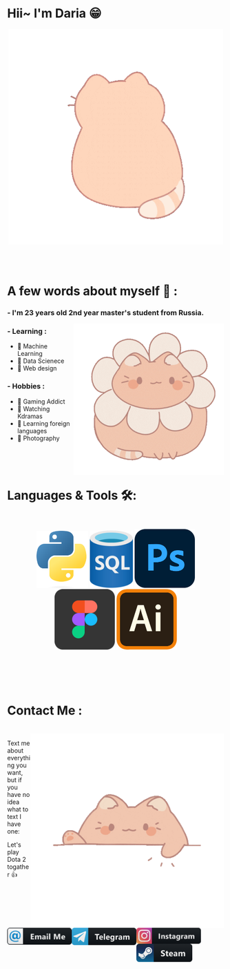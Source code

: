 # Hii~ I'm Daria 😁

<div align="center">
<img hight="200" width="500" alt="GIF" align="center" src="https://github.com/darya0daria/darya0daria/blob/main/assets/hi.gif">
</div>

</br>
</br>
</br>

# A few words about myself 💬 :

### - I'm 23 years  old 2nd year master's student from Russia.

<img hight="300" width="350" alt="GIF" align="right" src="https://github.com/darya0daria/darya0daria/blob/main/assets/about%20me.gif">

### - Learning :
- 🔸 Machine Learning
- 🔸 Data Scienece 
- 🔸 Web design  

### - Hobbies : 
- 🔸 Gaming Addict
- 🔸 Watching Kdramas
- 🔸 Learning foreign languages
- 🔸 Photography

</br>
</br>
</br>

# Languages & Tools 🛠:
</br>

<p align="center">

<!-- For more icons please follow  https://github.com/MikeCodesDotNET/ColoredBadges -->
<img src="https://github.com/darya0daria/darya0daria/blob/main/assets/python.png" alt="python" width="120" hight="50">
<img src="https://github.com/darya0daria/darya0daria/blob/main/assets/sql.png" alt="java"  width="100" hight="50">
<img src="https://github.com/darya0daria/darya0daria/blob/main/assets/ps.png" alt="AI" width="140" hight="55">
<img src="https://github.com/darya0daria/darya0daria/blob/main/assets/figma.png" alt="bash" width="140" hight="45">
<img src="https://github.com/darya0daria/darya0daria/blob/main/assets/ai.png" alt="datascience" width="140" hight="2">
</br>


</br>



</p>
</br>
</br>
</br>

# Contact Me :

<p>
 </br>


<img hight="320" width="450" align="right" alt="GIF" src="https://github.com/darya0daria/darya0daria/blob/main/assets/contact%20me.gif">


Text me about everything you want, but if you have no idea what to text I have one:

Let's play Dota 2 togather 👍


<a href="mailto:daria.akimova@mail.ru">
 <img align="left" alt="Gmail" width="150" hight="100" src="https://github.com/darya0daria/darya0daria/blob/main/assets/email_me.png" />
</a>
<a href="https://t.me/darya0daria">
  <img align="left" alt="Linkedin" width="150" hight="100" src="https://github.com/darya0daria/darya0daria/blob/main/assets/telegram.png" />
</br>
</br>
</br>
</a>
<a href="https://instagram.com/darya0daria?igshid=YmMyMTA2M2Y=">
  <img align="left" alt=" Reddit" width="150" hight="100" src="https://github.com/darya0daria/darya0daria/blob/main/assets/instagram.png" />
</a>
<a href="https://steamcommunity.com/profiles/76561199436391106/">
  <img align="left" alt="Steam" width="130" hight="100" src="https://github.com/darya0daria/darya0daria/blob/main/assets/steam.png" />
</a>
 </p>
 

</br>
</br>
</br>
</br>
</br>
</br>
</br>







<!--
**darya0daria/darya0daria** is a ✨ _special_ ✨ repository because its `README.md` (this file) appears on your GitHub profile.

Here are some ideas to get you started:


